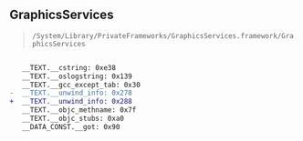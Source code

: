 ## GraphicsServices

> `/System/Library/PrivateFrameworks/GraphicsServices.framework/GraphicsServices`

```diff

   __TEXT.__cstring: 0xe38
   __TEXT.__oslogstring: 0x139
   __TEXT.__gcc_except_tab: 0x30
-  __TEXT.__unwind_info: 0x278
+  __TEXT.__unwind_info: 0x288
   __TEXT.__objc_methname: 0x7f
   __TEXT.__objc_stubs: 0xa0
   __DATA_CONST.__got: 0x90

```
